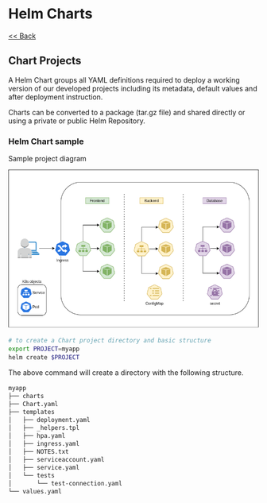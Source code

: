# Helm Charts

[<< Back](./README.md)

## Chart Projects

A Helm Chart groups all YAML definitions required to deploy a working version of our developed projects including its metadata, default values and after deployment instruction.

Charts can be converted to a package (tar.gz file) and shared directly or using a private or public Helm Repository.

### Helm Chart sample 

Sample project diagram

![3 tier project](./imgs/k8s-helm-3-tier.png)

```bash
# to create a Chart project directory and basic structure
export PROJECT=myapp
helm create $PROJECT
```

The above command will create a directory with the following structure.

```ASCII
myapp
├── charts
├── Chart.yaml
├── templates
│   ├── deployment.yaml
│   ├── _helpers.tpl
│   ├── hpa.yaml
│   ├── ingress.yaml
│   ├── NOTES.txt
│   ├── serviceaccount.yaml
│   ├── service.yaml
│   └── tests
│       └── test-connection.yaml
└── values.yaml
```

